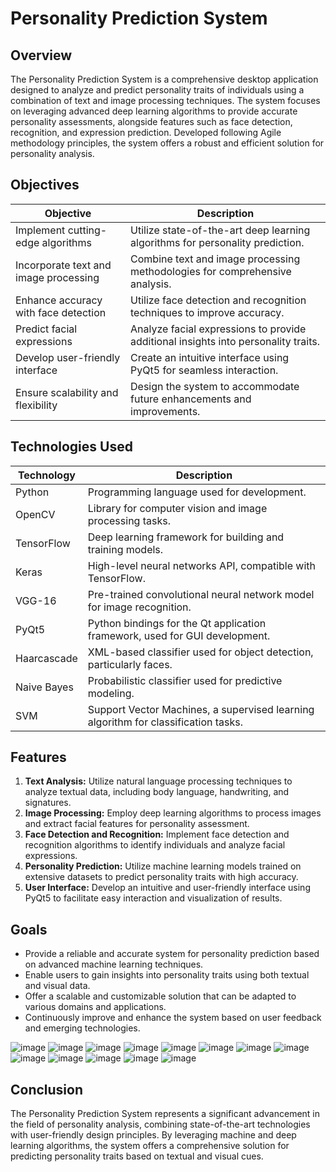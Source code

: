 # Personality Prediction System



## Overview
The Personality Prediction System is a comprehensive desktop application designed to analyze and predict personality traits of individuals using a combination of text and image processing techniques. The system focuses on leveraging advanced deep learning algorithms to provide accurate personality assessments, alongside features such as face detection, recognition, and expression prediction. Developed following Agile methodology principles, the system offers a robust and efficient solution for personality analysis.

## Objectives
| Objective | Description |
|-----------|-------------|
| Implement cutting-edge algorithms | Utilize state-of-the-art deep learning algorithms for personality prediction. |
| Incorporate text and image processing | Combine text and image processing methodologies for comprehensive analysis. |
| Enhance accuracy with face detection | Utilize face detection and recognition techniques to improve accuracy. |
| Predict facial expressions | Analyze facial expressions to provide additional insights into personality traits. |
| Develop user-friendly interface | Create an intuitive interface using PyQt5 for seamless interaction. |
| Ensure scalability and flexibility | Design the system to accommodate future enhancements and improvements. |

## Technologies Used
| Technology | Description |
|------------|-------------|
| Python | Programming language used for development. |
| OpenCV | Library for computer vision and image processing tasks. |
| TensorFlow | Deep learning framework for building and training models. |
| Keras | High-level neural networks API, compatible with TensorFlow. |
| VGG-16 | Pre-trained convolutional neural network model for image recognition. |
| PyQt5 | Python bindings for the Qt application framework, used for GUI development. |
| Haarcascade | XML-based classifier used for object detection, particularly faces. |
| Naive Bayes | Probabilistic classifier used for predictive modeling. |
| SVM | Support Vector Machines, a supervised learning algorithm for classification tasks. |

## Features
1. **Text Analysis:** Utilize natural language processing techniques to analyze textual data, including body language, handwriting, and signatures.
2. **Image Processing:** Employ deep learning algorithms to process images and extract facial features for personality assessment.
3. **Face Detection and Recognition:** Implement face detection and recognition algorithms to identify individuals and analyze facial expressions.
4. **Personality Prediction:** Utilize machine learning models trained on extensive datasets to predict personality traits with high accuracy.
5. **User Interface:** Develop an intuitive and user-friendly interface using PyQt5 to facilitate easy interaction and visualization of results.

## Goals
- Provide a reliable and accurate system for personality prediction based on advanced machine learning techniques.
- Enable users to gain insights into personality traits using both textual and visual data.
- Offer a scalable and customizable solution that can be adapted to various domains and applications.
- Continuously improve and enhance the system based on user feedback and emerging technologies.



![image](https://user-images.githubusercontent.com/56802115/131219217-7deea5bb-0ded-4b85-aa85-652549d1679a.png)
![image](https://user-images.githubusercontent.com/56802115/131219233-189c3357-7691-4199-bbb1-920ead454afd.png)
![image](https://user-images.githubusercontent.com/56802115/131219289-0dd7ec45-91a7-48ef-b45d-2e8ed2efdb53.png)
![image](https://user-images.githubusercontent.com/56802115/131219295-0e26aa15-4c70-48b0-be84-b9ccf370426b.png)
![image](https://user-images.githubusercontent.com/56802115/131219297-7f86beb9-0081-4585-8723-49640c774ba5.png)
![image](https://user-images.githubusercontent.com/56802115/131219303-0108650c-0c33-4679-a0af-066a7bf0b0e1.png)
![image](https://user-images.githubusercontent.com/56802115/131219309-fad03e6c-b76b-4ebf-a12d-2facbdf3276e.png)
![image](https://user-images.githubusercontent.com/56802115/131219316-26bcc8f9-c700-4f47-be5f-43e3386001d6.png)
![image](https://user-images.githubusercontent.com/56802115/131219322-6e23e26d-c17b-4439-a01d-538e2b4f80bf.png)
![image](https://user-images.githubusercontent.com/56802115/131219325-89d6013c-58aa-4197-8eb8-3cf21175c51c.png)
![image](https://user-images.githubusercontent.com/56802115/131219332-b81cc46c-ddbe-4e7f-9f76-b5c4fae24d8d.png)
![image](https://user-images.githubusercontent.com/56802115/131219335-764379df-998e-4f11-b53e-9930ec9fe0fe.png)
![image](https://user-images.githubusercontent.com/56802115/131219341-1de2556d-d0a3-48a8-8255-133328ee910f.png)


## Conclusion
The Personality Prediction System represents a significant advancement in the field of personality analysis, combining state-of-the-art technologies with user-friendly design principles. By leveraging machine and deep learning algorithms, the system offers a comprehensive solution for predicting personality traits based on textual and visual cues.
